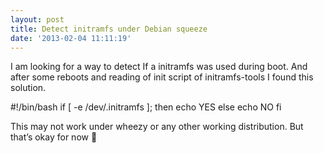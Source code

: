```yaml
---
layout: post
title: Detect initramfs under Debian squeeze
date: '2013-02-04 11:11:19'
---
```



I am looking for a way to detect If a initramfs was used during boot. And after some reboots
 and reading of init script of initramfs-tools I found this solution.

 #!/bin/bash if [ -e /dev/.initramfs ]; then echo YES else echo NO fi

This may not work under wheezy or any other working distribution. But that’s okay for now 🙂
